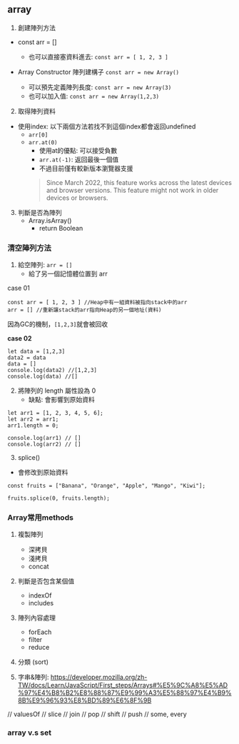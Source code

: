 ## array
 1. 創建陣列方法
 - const arr = []
    - 也可以直接塞資料進去: `const arr = [ 1, 2, 3 ]`

- Array Constructor 陣列建構子 `const arr = new Array()`
    - 可以預先定義陣列長度:  `const arr = new Array(3)`
    - 也可以加入值: `const arr = new Array(1,2,3)`

2. 取得陣列資料
- 使用index: 以下兩個方法若找不到這個index都會返回undefined
    - `arr[0]`
    - `arr.at(0)`
        - 使用at的優點: 可以接受負數
        - `arr.at(-1)`: 返回最後一個值
        - 不過目前僅有較新版本瀏覽器支援
        > Since March 2022, this feature works across the latest devices and browser versions. This feature might not work in older devices or browsers.


3. 判斷是否為陣列
    - Array.isArray()
        - return Boolean

### 清空陣列方法
1. 給空陣列: `arr = []`
    - 給了另一個記憶體位置到 arr

case 01
```
const arr = [ 1, 2, 3 ] //Heap中有一組資料被指向stack中的arr
arr = [] //重新讓stack的arr指向Heap的另一個地址(資料)
```
因為GC的機制，`[1,2,3]`就會被回收

**case 02**
``` 
let data = [1,2,3]
data2 = data
data = []
console.log(data2) //[1,2,3]
console.log(data) //[]
```

2. 將陣列的 length 屬性設為 0
    - 缺點: 會影響到原始資料

```
let arr1 = [1, 2, 3, 4, 5, 6];
let arr2 = arr1;
arr1.length = 0;

console.log(arr1) // []
console.log(arr2) // []
```

3. splice()
- 會修改到原始資料
```
const fruits = ["Banana", "Orange", "Apple", "Mango", "Kiwi"];

fruits.splice(0, fruits.length);
```

### Array常用methods
1. 複製陣列
    - 深拷貝
    - 淺拷貝
    - concat
2. 判斷是否包含某個值
    - indexOf
    - includes

3. 陣列內容處理
    - forEach
    - filter
    - reduce
4. 分類 (sort)
5. 字串&陣列: https://developer.mozilla.org/zh-TW/docs/Learn/JavaScript/First_steps/Arrays#%E5%9C%A8%E5%AD%97%E4%B8%B2%E8%88%87%E9%99%A3%E5%88%97%E4%B9%8B%E9%96%93%E8%BD%89%E6%8F%9B


// valuesOf
// slice
// join
// pop
// shift
// push
// some, every
 ### array v.s set